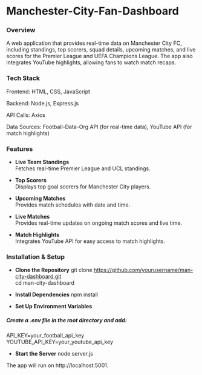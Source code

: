 # Manchester-City-Fan-Dashboard

### Overview
A web application that provides real-time data on Manchester City FC, including standings, top scorers, squad details, upcoming matches, and live scores for the Premier League and UEFA Champions League. The app also integrates YouTube highlights, allowing fans to watch match recaps.

### Tech Stack
Frontend: HTML, CSS, JavaScript

Backend: Node.js, Express.js

API Calls: Axios

Data Sources: Football-Data-Org API (for real-time data), YouTube API (for match highlights)

### Features
- **Live Team Standings**  
  Fetches real-time Premier League and UCL standings.  

- **Top Scorers**  
  Displays top goal scorers for Manchester City players.  

- **Upcoming Matches**  
  Provides match schedules with date and time.

- **Live Matches**  
  Provides real-time updates on ongoing match scores and live time.

- **Match Highlights**  
  Integrates YouTube API for easy access to match highlights. 

### Installation & Setup
- **Clone the Repository**
git clone https://github.com/yourusername/man-city-dashboard.git <br>
cd man-city-dashboard <br>

- **Install Dependencies**
npm install <br>

- **Set Up Environment Variables**
##### Create a .env file in the root directory and add:
API_KEY=your_football_api_key <br>
YOUTUBE_API_KEY=your_youtube_api_key <br>

- **Start the Server**
node server.js <br>

The app will run on http://localhost:5001.
